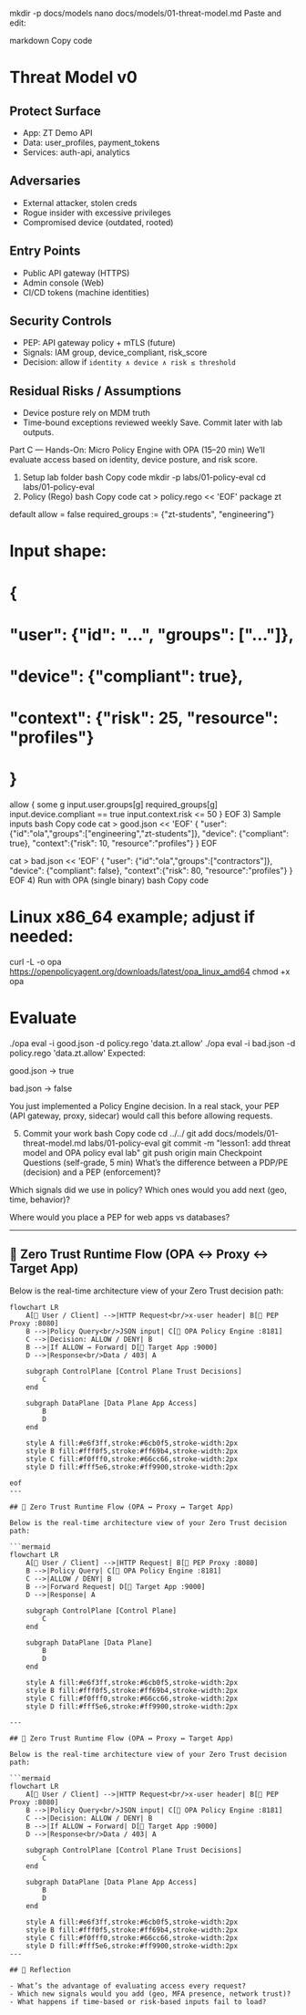 mkdir -p docs/models
nano docs/models/01-threat-model.md
Paste and edit:

markdown
Copy code
# Threat Model v0

## Protect Surface
- App: ZT Demo API
- Data: user_profiles, payment_tokens
- Services: auth-api, analytics

## Adversaries
- External attacker, stolen creds
- Rogue insider with excessive privileges
- Compromised device (outdated, rooted)

## Entry Points
- Public API gateway (HTTPS)
- Admin console (Web)
- CI/CD tokens (machine identities)

## Security Controls
- PEP: API gateway policy + mTLS (future)
- Signals: IAM group, device_compliant, risk_score
- Decision: allow if `identity ∧ device ∧ risk ≤ threshold`

## Residual Risks / Assumptions
- Device posture rely on MDM truth
- Time-bound exceptions reviewed weekly
Save. Commit later with lab outputs.

Part C — Hands-On: Micro Policy Engine with OPA (15–20 min)
We’ll evaluate access based on identity, device posture, and risk score.

1) Setup lab folder
bash
Copy code
mkdir -p labs/01-policy-eval
cd labs/01-policy-eval
2) Policy (Rego)
bash
Copy code
cat > policy.rego << 'EOF'
package zt

default allow = false
required_groups := {"zt-students", "engineering"}

# Input shape:
# {
#   "user": {"id": "...", "groups": ["..."]},
#   "device": {"compliant": true},
#   "context": {"risk": 25, "resource": "profiles"}
# }

allow {
  some g
  input.user.groups[g]
  required_groups[g]
  input.device.compliant == true
  input.context.risk <= 50
}
EOF
3) Sample inputs
bash
Copy code
cat > good.json << 'EOF'
{
  "user":   {"id":"ola","groups":["engineering","zt-students"]},
  "device": {"compliant": true},
  "context":{"risk": 10, "resource":"profiles"}
}
EOF

cat > bad.json << 'EOF'
{
  "user":   {"id":"ola","groups":["contractors"]},
  "device": {"compliant": false},
  "context":{"risk": 80, "resource":"profiles"}
}
EOF
4) Run with OPA (single binary)
bash
Copy code
# Linux x86_64 example; adjust if needed:
curl -L -o opa https://openpolicyagent.org/downloads/latest/opa_linux_amd64
chmod +x opa

# Evaluate
./opa eval -i good.json -d policy.rego 'data.zt.allow'
./opa eval -i bad.json  -d policy.rego 'data.zt.allow'
Expected:

good.json → true

bad.json → false

You just implemented a Policy Engine decision. In a real stack, your PEP (API gateway, proxy, sidecar) would call this before allowing requests.

5) Commit your work
bash
Copy code
cd ../../
git add docs/models/01-threat-model.md labs/01-policy-eval
git commit -m "lesson1: add threat model and OPA policy eval lab"
git push origin main
Checkpoint Questions (self-grade, 5 min)
What’s the difference between a PDP/PE (decision) and a PEP (enforcement)?

Which signals did we use in policy? Which ones would you add next (geo, time, behavior)?

Where would you place a PEP for web apps vs databases?

---

## 🧠 Zero Trust Runtime Flow (OPA ↔ Proxy ↔ Target App)

Below is the real-time architecture view of your Zero Trust decision path:

```mermaid
flowchart LR
    A[👤 User / Client] -->|HTTP Request<br/>x-user header| B[🔐 PEP Proxy :8080]
    B -->|Policy Query<br/>JSON input| C[🧠 OPA Policy Engine :8181]
    C -->|Decision: ALLOW / DENY| B
    B -->|If ALLOW → Forward| D[🎯 Target App :9000]
    D -->|Response<br/>Data / 403| A

    subgraph ControlPlane [Control Plane Trust Decisions]
        C
    end

    subgraph DataPlane [Data Plane App Access]
        B
        D
    end

    style A fill:#e6f3ff,stroke:#6cb0f5,stroke-width:2px
    style B fill:#fff0f5,stroke:#ff69b4,stroke-width:2px
    style C fill:#f0fff0,stroke:#66cc66,stroke-width:2px
    style D fill:#fff5e6,stroke:#ff9900,stroke-width:2px

eof
---

## 🧠 Zero Trust Runtime Flow (OPA ↔ Proxy ↔ Target App)

Below is the real-time architecture view of your Zero Trust decision path:

```mermaid
flowchart LR
    A[👤 User / Client] -->|HTTP Request| B[🔐 PEP Proxy :8080]
    B -->|Policy Query| C[🧠 OPA Policy Engine :8181]
    C -->|ALLOW / DENY| B
    B -->|Forward Request| D[🎯 Target App :9000]
    D -->|Response| A

    subgraph ControlPlane [Control Plane]
        C
    end

    subgraph DataPlane [Data Plane]
        B
        D
    end

    style A fill:#e6f3ff,stroke:#6cb0f5,stroke-width:2px
    style B fill:#fff0f5,stroke:#ff69b4,stroke-width:2px
    style C fill:#f0fff0,stroke:#66cc66,stroke-width:2px
    style D fill:#fff5e6,stroke:#ff9900,stroke-width:2px

---

## 🧠 Zero Trust Runtime Flow (OPA ↔ Proxy ↔ Target App)

Below is the real-time architecture view of your Zero Trust decision path:

```mermaid
flowchart LR
    A[👤 User / Client] -->|HTTP Request<br/>x-user header| B[🔐 PEP Proxy :8080]
    B -->|Policy Query<br/>JSON input| C[🧠 OPA Policy Engine :8181]
    C -->|Decision: ALLOW / DENY| B
    B -->|If ALLOW → Forward| D[🎯 Target App :9000]
    D -->|Response<br/>Data / 403| A

    subgraph ControlPlane [Control Plane Trust Decisions]
        C
    end

    subgraph DataPlane [Data Plane App Access]
        B
        D
    end

    style A fill:#e6f3ff,stroke:#6cb0f5,stroke-width:2px
    style B fill:#fff0f5,stroke:#ff69b4,stroke-width:2px
    style C fill:#f0fff0,stroke:#66cc66,stroke-width:2px
    style D fill:#fff5e6,stroke:#ff9900,stroke-width:2px
---

## 🧠 Reflection

- What’s the advantage of evaluating access every request?
- Which new signals would you add (geo, MFA presence, network trust)?
- What happens if time-based or risk-based inputs fail to load?
